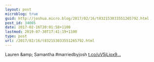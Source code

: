 ```yaml
---
layout: post
microblog: true
guid: http://joshua.micro.blog/2017/02/16/t832153033551265792.html
post_id: 34065
date: 2017-02-16T20:01:58+1100
lastmod: 2019-07-30T17:41:19+1100
type: post
url: /2017/02/16/t832153033551265792.html
---
```

Lauren &amp;amp; Samantha #marriedbyjosh [t.co/uV5jLiox9...](https://t.co/uV5jLiox9U)
